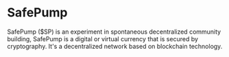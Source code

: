 # SafePump
SafePump ($SP) is an experiment in spontaneous decentralized community building, SafePump is a digital or virtual currency that is secured by cryptography. It's a decentralized  network based on blockchain technology.
